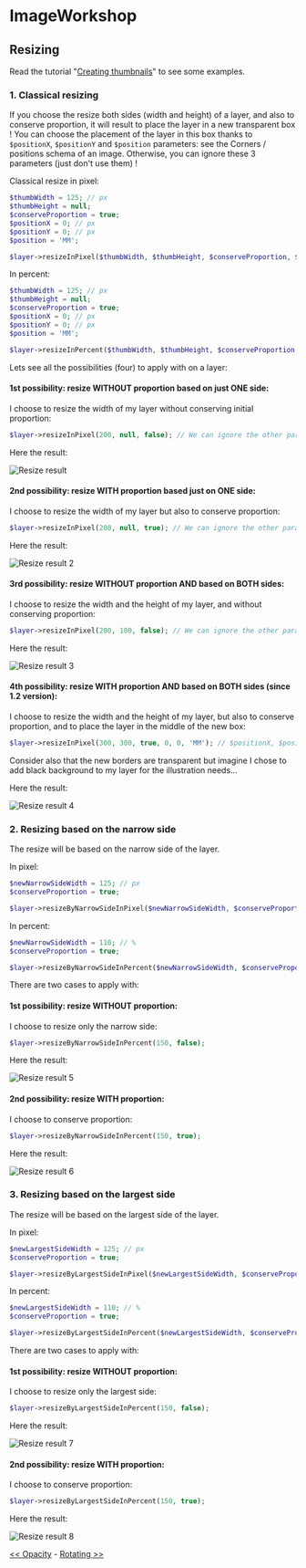 # ImageWorkshop

## Resizing

Read the tutorial "[Creating thumbnails](../tutorials/creating-thumbnails.md)" to see some examples.

### 1. Classical resizing

If you choose the resize both sides (width and height) of a layer, and also to conserve proportion, it will result to place the layer in a new transparent box !
You can choose the placement of the layer in this box thanks to `$positionX`, `$positionY` and `$position` parameters: see the Corners / positions schema of an image.
Otherwise, you can ignore these 3 parameters (just don't use them) !

Classical resize in pixel:

```php
$thumbWidth = 125; // px
$thumbHeight = null;
$conserveProportion = true;
$positionX = 0; // px
$positionY = 0; // px
$position = 'MM';

$layer->resizeInPixel($thumbWidth, $thumbHeight, $conserveProportion, $positionX, $positionY, $position);
```

In percent:

```php
$thumbWidth = 125; // px
$thumbHeight = null;
$conserveProportion = true;
$positionX = 0; // px
$positionY = 0; // px
$position = 'MM';

$layer->resizeInPercent($thumbWidth, $thumbHeight, $conserveProportion, $positionX, $positionY, $position);
```

Lets see all the possibilities (four) to apply with on a layer:

#### 1st possibility: resize WITHOUT proportion based on just ONE side:

I choose to resize the width of my layer without conserving initial proportion:

```php
$layer->resizeInPixel(200, null, false); // We can ignore the other params ($positionX, $positionY, $position)
```

Here the result:

![Resize result](img/xresize-1.jpg)

#### 2nd possibility: resize WITH proportion based just on ONE side:

I choose to resize the width of my layer but also to conserve proportion:

```php
$layer->resizeInPixel(200, null, true); // We can ignore the other params ($positionX, $positionY, $position)
```

Here the result:

![Resize result 2](img/xresize-2.jpg)

#### 3rd possibility: resize WITHOUT proportion AND based on BOTH sides:

I choose to resize the width and the height of my layer, and without conserving proportion:

```php
$layer->resizeInPixel(200, 100, false); // We can ignore the other params ($positionX, $positionY, $position)
```

Here the result:

![Resize result 3](img/xresize-3.jpg)

#### 4th possibility: resize WITH proportion AND based on BOTH sides (since 1.2 version):

I choose to resize the width and the height of my layer, but also to conserve proportion, and to place the layer in the middle of the new box:

```php
$layer->resizeInPixel(300, 300, true, 0, 0, 'MM'); // $positionX, $positionY & $position will have an impact on the layer position in the new box of 300px/300px (try another one !)
```

Consider also that the new borders are transparent but imagine I chose to add black background to my layer for the illustration needs...

Here the result:

![Resize result 4](img/xresize-4.jpg)

### 2. Resizing based on the narrow side

 The resize will be based on the narrow side of the layer.

In pixel:

```php
$newNarrowSideWidth = 125; // px
$conserveProportion = true;

$layer->resizeByNarrowSideInPixel($newNarrowSideWidth, $conserveProportion);
```

In percent:

```php
$newNarrowSideWidth = 110; // %
$conserveProportion = true;

$layer->resizeByNarrowSideInPercent($newNarrowSideWidth, $conserveProportion);
```

There are two cases to apply with:

#### 1st possibility: resize WITHOUT proportion:

I choose to resize only the narrow side:

```php
$layer->resizeByNarrowSideInPercent(150, false);
```

Here the result:

![Resize result 5](img/xresize-5.jpg)

#### 2nd possibility: resize WITH proportion:

I choose to conserve proportion:

```php
$layer->resizeByNarrowSideInPercent(150, true);
```

Here the result:

![Resize result 6](img/xresize-6.jpg)

### 3. Resizing based on the largest side

The resize will be based on the largest side of the layer.

In pixel:

```php
$newLargestSideWidth = 125; // px
$conserveProportion = true;

$layer->resizeByLargestSideInPixel($newLargestSideWidth, $conserveProportion);
```

In percent:

```php
$newLargestSideWidth = 110; // %
$conserveProportion = true;

$layer->resizeByLargestSideInPercent($newLargestSideWidth, $conserveProportion);
```

There are two cases to apply with:

#### 1st possibility: resize WITHOUT proportion:

I choose to resize only the largest side:

```php
$layer->resizeByLargestSideInPercent(150, false);
```

Here the result:

![Resize result 7](img/xresize-7.jpg)

#### 2nd possibility: resize WITH proportion:

I choose to conserve proportion:

```php
$layer->resizeByLargestSideInPercent(150, true);
```

Here the result:

![Resize result 8](img/xresize-8.jpg)

[<< Opacity](opacity.md) - [Rotating >>](rotating.md)

